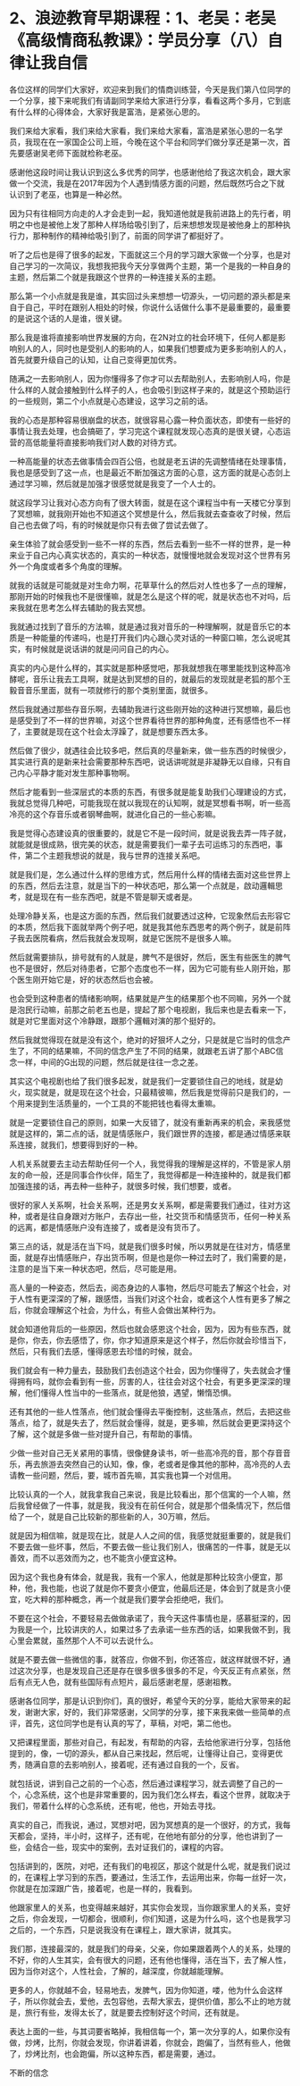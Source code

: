 # 2、浪迹教育早期课程：1、老吴：老吴《高级情商私教课》：学员分享（八）自律让我自信

各位这样的同学们大家好，欢迎来到我们的情商训练营，今天是我们第八位同学的一个分享，接下来呢我们有请副同学来给大家进行分享，看看这两个多月，它到底有什么样的心得体会，大家好我是富浩，是紧张心思的。

我们来给大家看，我们来给大家看，我们来给大家看，富浩是紧张心思的一名学员，我现在在一家国企公司上班，今晚在这个平台和同学们做分享还是第一次，首先要感谢吴老师下面就检称老巫。

感谢他这段时间让我认识到这么多优秀的同学，也感谢他给了我这次机会，跟大家做一个交流，我是在2017年因为个人遇到情感方面的问题，然后既然巧合之下就认识到了老巫，也算是一种必然。

因为只有往相同方向走的人才会走到一起，我知道他就是我前进路上的先行者，明明之中也是被他上发了那种人样场给吸引到了，后来想想发现是被他身上的那种执行力，那种制作的精神给吸引到了，前面的同学讲了都挺好了。

听了之后也是得了很多的起发，下面就这三个月的学习跟大家做一个分享，也是对自己学习的一次简议，我想我把我今天分享做两个主题，第一个是我的一种自身的主题，然后第二个就是我跟这个世界的一种连接关系的主题。

那么第一个小点就是我是谁，其实回过头来想想一切源头，一切问题的源头都是来自于自己，平时在跟别人相处的时候，你说什么话做什么事不是最重要的，最重要的是说这个话的人是谁，很关键。

那么我是谁将直接影响世界发展的方向，在2N对立的社会环境下，任何人都是影响别人的人，同时也是受别人的影响的人，如果我们想要成为更多影响别人的人，首先就要升级自己的认知，让自己变得更加优秀。

随满之一去影响别人，因为你懂得多了你才可以去帮助别人，去影响别人吗，你是什么样的人就会接触到什么样子的人，也会吸引到这样子来的，就是这个预助运行的一些规则，第二个小点就是心态建设，这学习之前的话。

我的心态是那种容易很崩盘的状态，就很容易心露一种负面状态，即使有一些好的事情让我去处理，也会搞砸了，学习完这个课程就发现心态真的是很关键，心态运营的高低能量将直接影响我们对人数的对待方式。

一种高能量的状态去做事情会四百公倍，也就是老五讲的先调整情绪在处理事情，我也是感受到了这一点，也是最近不断加强这方面的心意，这方面的就是心态剑上通过学习嘛，然后就是加强才很感觉就是我变了一个人士的。

就这段学习让我对心态方向有了很大转面，就是在这个课程当中有一天楼它分享到了冥想嘛，就我刚开始也不知道这个冥想是什么，然后我就去查查收了时候，然后自己也去做了吗，有的时候就是你只有去做了尝试去做了。

亲生体验了就会感受到一些不一样的东西，然后去看到一些不一样的世界，是一种来业于自己内心真实状态的，真实的一种状态，就慢慢地就会发现对这个世界有另外一个角度或者多个角度的理解。

就我的话就是可能就是对生命力啊，花草草什么的然后对人性也多了一点的理解，那刚开始的时候我也不是很懂嘛，就是怎么是这个样的呢，就是状态也不对吗，后来我就在思考怎么样去辅助的我去冥想。

我就通过找到了音乐的方法嘛，就是通过我对音乐的一种理解啊，就是音乐它的本质是一种能量的传递吗，也是打开我们内心跟心灵对话的一种窗口嘛，怎么说呢其实，有时候就是说话讲的就是问问自己的内心。

真实的内心是什么样的，其实就是那种感觉吧，那我就想我在哪里能找到这种高冷酵呢，音乐让我去工具啊，就是达到冥想的目的，就最后的发现就是老狐的那个王毅音音乐里面，就有一项就修行的那个类别里面，就很多。

然后我就通过那些存音乐啊，去辅助我进行这些刚开始的这种进行冥想嘛，最后也是感受到了不一样的世界嘛，对这个世界看待世界的那种角度，还有感悟也不一样了，主要就是现在这个社会太浮躁了，就是想要东西太多。

然后做了很少，就遇往会比较多吧，然后真的尽量新来，做一些东西的时候很少，其实进行真的是新来社会需要那种东西吧，说话讲呢就是非凝静无以自缘，只有自己内心平静才能对发生那种事物啊。

然后才能看到一些深层式的本质的东西，有很多就是能复助我们心理建设的方式，我就总觉得几种吧，可能我现在就以我现在的认知啊，就是冥想看书啊，听一些高冷亮的这个存音乐或者钢琴曲啊，就进化自己的一些心影嘛。

我是觉得心态建设真的很重要的，就是它不是一段时间，就是说我去弄一阵子就，就能就是很成熟，很完美的状态，就是需要我们一辈子去可运练习的东西吧，事件，第二个主题我想说的就是，我与世界的连接关系吧。

就是我们是，怎么通过什么样的思维方式，然后用什么样的情绪去面对这些世界上的东西，然后去注意，就是当下的一种状态吧，那么第一个点就是，啟动邏輯思考，就是现在有一些东西吧，就是不管是聊天或者是。

处理冷静关系，也是这方面的东西，然后我们就要透过这种，它现象然后去形容它的本质，然后我下面就举两个例子吧，就是我其他东西思考的两个例子，就是前阵子我去医院看病，然后我就会发现啊，就是它医院不是很多人嘛。

然后就需要排队，排号就有的人就是，脾气不是很好，然后，医生有些医生的脾气也不是很好，然后对待患者，它那个态度也不一样，因为它可能有些人刚开始，那个医生刚开始它是，好的状态然后也会被。

也会受到这种患者的情绪影响啊，结果就是产生的结果那个也不同嘛，另外一个就是泡民行动嘛，前那之前老五也是，提起了那个电视剧，我后来也是去看来一下，就是对它里面对这个冷静跟，跟那个邏輯对演的那个挺好的。

然后我就觉得现在就是没有这个，绝对的好狠坏人之分，只是就是它当时的信念产生了，不同的结果嘛，不同的信念产生了不同的结果，就跟老五讲了那个ABC信念一样，中间的G出现的问题，然后就是往往一念之差。

其实这个电视剧也给了我们很多起发，就是我们一定要锁住自己的地线，就是幼火，现实就是，就是现在这个社会，只最精彼嘛，然后我是觉得前只是我们的，一个用来提到生活质量的，一个工具的不能把钱也看得太重嘛。

就是一定要锁住自己的原则，如果一大反错了，就没有重新再来的机会，来我感觉就是这样的，第二点的话，就是情感账户，我们跟世界的连接，都是通过情感来联系连接，就我们，想要得到好的一种。

人机关系就要去主动去帮助任何一个人，我觉得我的理解是这样的，不管是家人朋友的命一般，还是同事合作伙伴，陌生了，我觉得都是一种连接种的，就是我们都加强连接的话，再去种一些种子，就很多时候，我们想要，或者。

很好的家人关系啊，社会关系啊，还是男女关系啊，都是需要我们通过，往对方这种，或者是往自身跟对方账户，去存出一些，社交货币和情感货币，任何一种关系的远离，都是情感账户没有连接了，或者是没有货币了。

第三点的话，就是活在当下吗，就是我们很多时候，所以男就是在往对方，情感里面，就是存出情感账户，存出货币啊，但是也是你一种过去时了，我们需要的是，注意的是当下来一种状态吧，然后，尽可能是用。

高人量的一种姿态，然后去，阅态身边的人事物，然后尽可能去了解这个社会，对于人性有更深深的了解，跟感悟，当我们对这个社会，或者这个人性有更多了解之后，你就会理解这个社会，为什么，有些人会做出某种行为。

就会知道他背后的一些原因，然后也就会感恩这个社会，因为，因为有些东西，就是你，你去，你去感悟了，你，你才知道原来是这个样子，然后你就会珍惜当下，然后，只有我们去感，懂得感恩去珍惜的时候，就会。

我们就会有一种力量去，鼓励我们去创造这个社会，因为你懂得了，失去就会才懂得拥有吗，就你会看到有一些，厉害的人，往往会对这个社会，有更多更深深的理解，他们懂得人性当中的一些落点，就是他狼，遇望，懒惰恐惧。

还有其他的一些人性落点，他们就会懂得去平衡控制，这些落点，然后，去把这些落点，给了，就是失去了，然后就会懂得，就是，更多嘛，然后就会更更深持这个了解，这个就是多做一些对提升自己，有帮助的事情。

少做一些对自己无关紧用的事情，很像健身读书，听一些高冷亮的音，那个存音音乐，再去旅游去突然自己的认知，像，像，老或者是像其他的那种，高冷亮的人去请教一些问题，然后，要，城市首先嘛，其实我也算一个对信用。

比较认真的一个人，就我拿我自己来说，我是比较看出，那个信寓的一个人嘛，然后我曾经做了一件事，就是我，我没有在前任何合，就是那个借条情况下，然后借给了一个，就是自己比较新的那些新的人，30万嘛，然后。

就是因为相信嘛，就是现在比，就是人人之间的信，我感觉就挺重要的，就是我们不要去做一些坏事，然后，不要去做一些让我们别人，很痛苦的一件事，就是无以善效，而不以恶效而为之，也不能贪小便宜这种。

因为这个我也身有体会，就是我，我有一个家人，他就是那种比较贪小便宜，那种，他，我也能，也说了就是你不要贪小便宜，他最后还是，体会到了就是贪小便宜，吃大粹的那种概念，再一个就是我们要学会拒绝吧，我们。

不要在这个社会，不要轻易去做做承诺了，我今天这件事情也是，感慕挺深的，因为我是一个，比较讲庆的人，如果过多了去承诺一些东西的话，如果我做不到，我心里会累就，虽然那个人不可以去说什么。

就是不要去做一些微信的事，就答应，你做不到，你还答应，就这样就很不好，通过这次分享，也是发现自己还是存在很多很多很多的不足，今天反正有点紧张，然后有点无人色，就有些国际有点短片，最后感谢老屋，感谢祖教。

感谢各位同学，那是认识到你们，真的很好，希望今天的分享，能给大家带来的起发，谢谢大家，好的，我们非常感谢，父同学的分享，接下来我来做一些简单的点评，首先，这位同学也是有认真的写了，草稿，对吧，第二他也。

又把课程里面，那些对自己，有起发，有帮助的内容，去给他家进行分享，包括他提到的，像，一切的源头，都从自己来找起，然后呢，让懂得让自己，变得更优秀，随满自意的去影响别人，接着呢，还有通过自我的一个，反省。

就包括说，讲到自己之前的一个心态，然后通过课程学习，就去调整了自己的一个，心念系统，这个也是非常重要的，因为我们怎么样去，看这个世界，就取决于我们，带着什么样的心念系统，还有呢，他也，开始去寻找。

真实的自己，而我说，通过，冥想对吧，因为冥想真的是一个很好，的方式，我每天都会，坚持，半小时，这样子，还有呢，在他地有部分的分享，他也讲到了一些，会结合一些，现实中的案例，去对证我们的，课程的内容。

包括讲到的，医院，对吧，还有我们的电视区，那这个就是什么呢，就是我们说过的，在课程上学习到的东西，要通过，生活工作，去运用出来，你每一丝好一次，你就是在加深跟广告，接着呢，也是一样的，我看到。

他跟家里人的关系，也变得越来越好，其实你会发现，当你跟家里人的关系，变好之后，你会发现，一切都会，很顺利，你们知道，这是为什么吗，这个也是我学习之后的，一个东西，只是说我没有在课程上，跟大家讲，就其实。

我们那，连接最深的，就是我们的母亲，父亲，你如果跟着两个人的关系，处理的不好，你的人生其实，会有很大的问题，还有他也懂得，活在当下，去了解人性，因为当你对这个，人性社会，了解的，越深度，你就越能理解。

更多的人，你就越不会，轻易地去，发脾气，因为你知道，喽，他为什么会这样子，所以你就会去，爱他，去包容他，去帮大家去，提供价值，那么不止的地方就是，旅行有些，发得太长了，就是要去控制好这个时间，还有就是。

表达上面的一些，与其词要省略掉，我相信每一个，第一次分享的人，如果你没有做，炒烤，比剂，你就会发现，你讲着讲着，你就会，跑偏了，当然有些人，他做了，炒烤比剂，也会跑偏，所以这种东西，都是需要，通过。

不断的信念